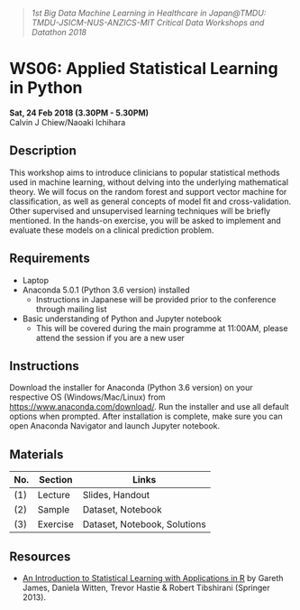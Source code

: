 > *1st Big Data Machine Learning in Healthcare in Japan@TMDU:<br>
> TMDU-JSICM-NUS-ANZICS-MIT Critical Data Workshops and Datathon 2018*

# WS06: Applied Statistical Learning in Python
**Sat, 24 Feb 2018 (3.30PM - 5.30PM)**<br>
Calvin J Chiew/Naoaki Ichihara

## Description
This workshop aims to introduce clinicians to popular statistical methods used in machine learning, without delving into the underlying mathematical theory. We will focus on the random forest and support vector machine for classification, as well as general concepts of model fit and cross-validation. Other supervised and unsupervised learning techniques will be briefly mentioned. In the hands-on exercise, you will be asked to implement and evaluate these models on a clinical prediction problem.

## Requirements
- Laptop 
- Anaconda 5.0.1 (Python 3.6 version) installed 
  - Instructions in Japanese will be provided prior to the conference through mailing list
- Basic understanding of Python and Jupyter notebook
  - This will be covered during the main programme at 11:00AM, please attend the session if you are a new user

## Instructions
Download the installer for Anaconda (Python 3.6 version) on your respective OS (Windows/Mac/Linux) from https://www.anaconda.com/download/. Run the installer and use all default options when prompted. After installation is complete, make sure you can open Anaconda Navigator and launch Jupyter notebook.

## Materials

No. | Section  | Links
--- | -------- | --------
(1) | Lecture  | Slides, Handout
(2) | Sample   | Dataset, Notebook
(3) | Exercise | Dataset, Notebook, Solutions

## Resources

- [An Introduction to Statistical Learning with Applications in R](http://www-bcf.usc.edu/~gareth/ISL/) by Gareth James, Daniela Witten, Trevor Hastie & Robert Tibshirani (Springer 2013).
